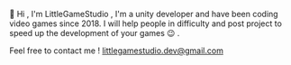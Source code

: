 👋 Hi , I'm LittleGameStudio , I'm a unity developer and have been coding video games since 2018.
I will help people in difficulty and post project to
speed up the development of your games 😉 . 

Feel free to contact me !
littlegamestudio.dev@gmail.com
